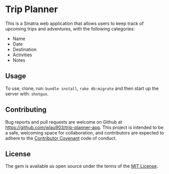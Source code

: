 # Trip Planner

This is a Sinatra web application that allows users to keep track of upcoming trips and adventures, with the following categories:

* Name
* Date
* Destination
* Activities
* Notes

## Usage

To use, clone, run: `bundle install`, `rake db:migrate` and then start up the server with: `shotgun`.

## Contributing

Bug reports and pull requests are welcome on Github at https://github.com/wlau903/trip-planner-app. This project is intended to be a safe, welcoming space for collaboration, and contributors are expected to adhere to the [Contributor Covenant](https://www.contributor-covenant.org/) code of conduct.

## License

The gem is available as open source under the terms of the [MIT License](https://opensource.org/licenses/MIT).
